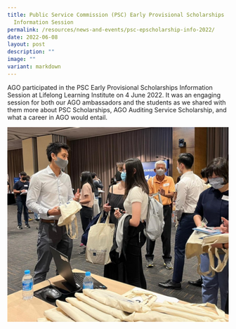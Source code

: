 ```yaml
---
title: Public Service Commission (PSC) Early Provisional Scholarships
  Information Session
permalink: /resources/news-and-events/psc-epscholarship-info-2022/
date: 2022-06-08
layout: post
description: ""
image: ""
variant: markdown
---
```

AGO participated in the PSC Early Provisional Scholarships Information Session at Lifelong Learning Institute on 4 June 2022. It was an engaging session for both our AGO ambassadors and the students as we shared with them more about PSC Scholarships, AGO Auditing Service Scholarship, and what a career in AGO would entail. 

![](/images/News%20&%20Events%20Photos/2022/PSCInfoSession2022.jpg)